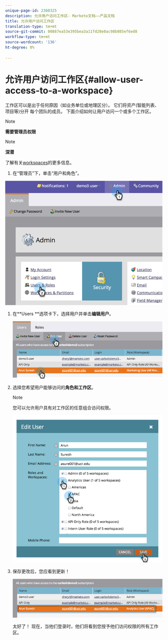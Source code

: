 ```yaml
---
unique-page-id: 2360325
description: 允许用户访问工作区- Marketo文档——产品文档
title: 允许用户访问工作区
translation-type: tm+mt
source-git-commit: 00887ea53e395bea3a11fd28e0ac98b085ef6ed8
workflow-type: tm+mt
source-wordcount: '136'
ht-degree: 0%

---
```



# 允许用户访问工作区{#allow-user-access-to-a-workspace}

工作区可以是出于任何原因（如业务单位或地理区分）。 它们将资产(智能列表、项目等)分开 每个团队的成员。 下面介绍如何让用户访问一个或多个工作区。

>[!NOTE]
>
>**需要管理员权限**

>[!NOTE]
>
>**深潜**
>
>了解有关[workspaces](understanding-workspaces-and-person-partitions.md)的更多信息。

1. 在“管理员”下，单击“用户和角色”。

![](assets/image2014-9-17-11-3a2-3a32.png)

1. 在**Users **选项卡下，选择用户并单击&#x200B;**编辑用户**。

   ![](assets/image2014-9-17-11-3a2-3a46.png)

1. 选择您希望用户能够访问的&#x200B;**角色和工作区**。

   >[!NOTE]
   >
   >您可以允许用户具有对工作区的任意组合访问权限。

   ![](assets/image2014-9-17-11-3a3-3a16.png)

1. 保存更改后，您应看到更新！

   ![](assets/image2014-9-17-11-3a3-3a31.png)

   太好了！ 现在，当他们登录时，他们将看到您授予他们访问权限的所有工作区。

